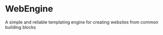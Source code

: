 # WebEngine
A simple and reliable templating engine for creating websites from common building blocks
